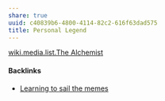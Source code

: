 ```yaml
---
share: true
uuid: c40839b6-4800-4114-82c2-616f63dad575
title: Personal Legend
---
```

[wiki.media.list.The Alchemist](/0eaeffc3-edc5-48f1-8f97-1bcca701739a)


#### Backlinks

* [Learning to sail the memes](/e3ed979d-7207-4dfa-806c-03aab973a4c9)